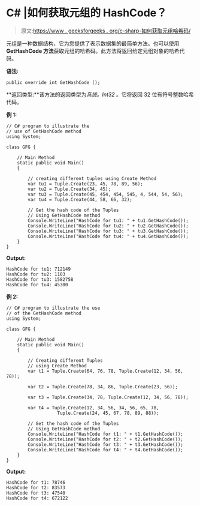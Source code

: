 # C# |如何获取元组的 HashCode？

> 原文:[https://www . geeksforgeeks . org/c-sharp-如何获取元组哈希码/](https://www.geeksforgeeks.org/c-sharp-how-to-get-the-hashcode-of-the-tuple/)

元组是一种数据结构，它为您提供了表示数据集的最简单方法。也可以使用 **GetHashCode 方法**获取元组的哈希码。此方法将返回给定元组对象的哈希代码。

**语法:**

```
public override int GetHashCode ();
```

**返回类型:**该方法的返回类型为*系统。Int32* 。它将返回 32 位有符号整数哈希代码。

**例 1:**

```
// C# program to illustrate the 
// use of GetHashCode method
using System;

class GFG {

    // Main Method
    static public void Main()
    {

        // creating different tuples using Create Method
        var tu1 = Tuple.Create(23, 45, 78, 89, 56);
        var tu2 = Tuple.Create(34, 45);
        var tu3 = Tuple.Create(45, 454, 454, 545, 4, 544, 54, 56);
        var tu4 = Tuple.Create(44, 58, 66, 32);

        // Get the hash code of the Tuples
        // Using GetHashCode method
        Console.WriteLine("HashCode for tu1: " + tu1.GetHashCode());
        Console.WriteLine("HashCode for tu2: " + tu2.GetHashCode());
        Console.WriteLine("HashCode for tu3: " + tu3.GetHashCode());
        Console.WriteLine("HashCode for tu4: " + tu4.GetHashCode());
    }
}
```

**Output:**

```
HashCode for tu1: 712149
HashCode for tu2: 1103
HashCode for tu3: 1582758
HashCode for tu4: 45300

```

**例 2:**

```
// C# program to illustrate the use 
// of the GetHashCode method
using System;

class GFG {

    // Main Method
    static public void Main()
    {

        // Creating different Tuples
        // using Create Method
        var t1 = Tuple.Create(64, 76, 78, Tuple.Create(12, 34, 56, 78));

        var t2 = Tuple.Create(78, 34, 86, Tuple.Create(23, 56));

        var t3 = Tuple.Create(34, 78, Tuple.Create(12, 34, 56, 78));

        var t4 = Tuple.Create(12, 34, 56, 34, 56, 65, 78,
                   Tuple.Create(24, 45, 67, 78, 89, 88));

        // Get the hash code of the Tuples
        // Using GetHashCode method
        Console.WriteLine("HashCode for t1: " + t1.GetHashCode());
        Console.WriteLine("HashCode for t2: " + t2.GetHashCode());
        Console.WriteLine("HashCode for t3: " + t3.GetHashCode());
        Console.WriteLine("HashCode for t4: " + t4.GetHashCode());
    }
}
```

**Output:**

```
HashCode for t1: 78746
HashCode for t2: 83573
HashCode for t3: 47540
HashCode for t4: 672122

```